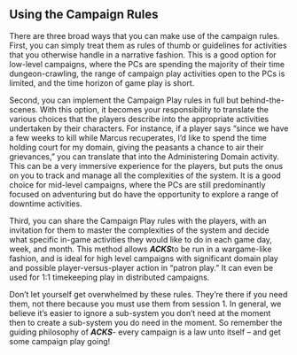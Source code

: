## Using the Campaign Rules

There are three broad ways that you can make use of the campaign rules. First, you can simply treat them as rules of thumb or guidelines for activities that you otherwise handle in a narrative fashion. This is a good option for low-level campaigns, where the PCs are spending the majority of their time dungeon-crawling, the range of campaign play activities open to the PCs is limited, and the time horizon of game play is short.

Second, you can implement the Campaign Play rules in full but behind-the-scenes. With this option, it becomes your responsibility to translate the various choices that the players describe into the appropriate activities undertaken by their characters. For instance, if a player says “since we have a few weeks to kill while Marcus recuperates, I’d like to spend the time holding court for my domain, giving the peasants a chance to air their grievances,” you can translate that into the Administering Domain activity. This can be a very immersive experience for the players, but puts the onus on you to track and manage all the complexities of the system. It is a good choice for mid-level campaigns, where the PCs are still predominantly focused on adventuring but do have the opportunity to explore a range of downtime activities.

Third, you can share the Campaign Play rules with the players, with an invitation for them to master the complexities of the system and decide what specific in-game activities they would like to do in each game day, week, and month. This method allows ***ACKS***to be run in a wargame-like fashion, and is ideal for high level campaigns with significant domain play and possible player-versus-player action in “patron play.” It can even be used for 1:1 timekeeping play in distributed campaigns.

Don’t let yourself get overwhelmed by these rules. They’re there if you need them, not there because you must use them from session 1. In general, we believe it’s easier to ignore a sub-system you don’t need at the moment then to create a sub-system you do need in the moment. So remember the guiding philosophy of ***ACKS***- every campaign is a law unto itself – and get some campaign play going!
